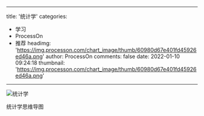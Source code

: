 
---
title: '统计学'
categories: 
 - 学习
 - ProcessOn
 - 推荐
headimg: 'https://img.processon.com/chart_image/thumb/60980d67e401fd45926ed46a.png'
author: ProcessOn
comments: false
date: 2022-01-10 09:24:18
thumbnail: 'https://img.processon.com/chart_image/thumb/60980d67e401fd45926ed46a.png'
---

<div>   
<img class="thumb" alt="统计学" src="https://img.processon.com/chart_image/thumb/60980d67e401fd45926ed46a.png" referrerpolicy="no-referrer">
<p>统计学思维导图</p>  
</div>
            